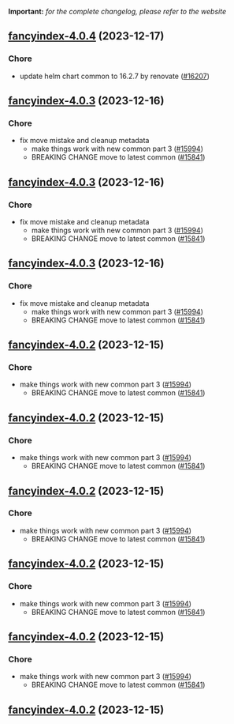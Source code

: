 **Important:**
*for the complete changelog, please refer to the website*




## [fancyindex-4.0.4](https://github.com/truecharts/charts/compare/fancyindex-4.0.3...fancyindex-4.0.4) (2023-12-17)

### Chore

- update helm chart common to 16.2.7 by renovate ([#16207](https://github.com/truecharts/charts/issues/16207))
  
  


## [fancyindex-4.0.3](https://github.com/truecharts/charts/compare/fancyindex-3.0.11...fancyindex-4.0.3) (2023-12-16)

### Chore

- fix move mistake and cleanup metadata
  - make things work with new common part 3 ([#15994](https://github.com/truecharts/charts/issues/15994))
  - BREAKING CHANGE move to latest common ([#15841](https://github.com/truecharts/charts/issues/15841))
  
  


## [fancyindex-4.0.3](https://github.com/truecharts/charts/compare/fancyindex-3.0.11...fancyindex-4.0.3) (2023-12-16)

### Chore

- fix move mistake and cleanup metadata
  - make things work with new common part 3 ([#15994](https://github.com/truecharts/charts/issues/15994))
  - BREAKING CHANGE move to latest common ([#15841](https://github.com/truecharts/charts/issues/15841))
  
  


## [fancyindex-4.0.3](https://github.com/truecharts/charts/compare/fancyindex-3.0.11...fancyindex-4.0.3) (2023-12-16)

### Chore

- fix move mistake and cleanup metadata
  - make things work with new common part 3 ([#15994](https://github.com/truecharts/charts/issues/15994))
  - BREAKING CHANGE move to latest common ([#15841](https://github.com/truecharts/charts/issues/15841))
  
  


## [fancyindex-4.0.2](https://github.com/truecharts/charts/compare/fancyindex-3.0.11...fancyindex-4.0.2) (2023-12-15)

### Chore

- make things work with new common part 3 ([#15994](https://github.com/truecharts/charts/issues/15994))
  - BREAKING CHANGE move to latest common ([#15841](https://github.com/truecharts/charts/issues/15841))
  
  


## [fancyindex-4.0.2](https://github.com/truecharts/charts/compare/fancyindex-3.0.11...fancyindex-4.0.2) (2023-12-15)

### Chore

- make things work with new common part 3 ([#15994](https://github.com/truecharts/charts/issues/15994))
  - BREAKING CHANGE move to latest common ([#15841](https://github.com/truecharts/charts/issues/15841))
  
  


## [fancyindex-4.0.2](https://github.com/truecharts/charts/compare/fancyindex-3.0.11...fancyindex-4.0.2) (2023-12-15)

### Chore

- make things work with new common part 3 ([#15994](https://github.com/truecharts/charts/issues/15994))
  - BREAKING CHANGE move to latest common ([#15841](https://github.com/truecharts/charts/issues/15841))
  
  


## [fancyindex-4.0.2](https://github.com/truecharts/charts/compare/fancyindex-3.0.11...fancyindex-4.0.2) (2023-12-15)

### Chore

- make things work with new common part 3 ([#15994](https://github.com/truecharts/charts/issues/15994))
  - BREAKING CHANGE move to latest common ([#15841](https://github.com/truecharts/charts/issues/15841))
  
  


## [fancyindex-4.0.2](https://github.com/truecharts/charts/compare/fancyindex-3.0.11...fancyindex-4.0.2) (2023-12-15)

### Chore

- make things work with new common part 3 ([#15994](https://github.com/truecharts/charts/issues/15994))
  - BREAKING CHANGE move to latest common ([#15841](https://github.com/truecharts/charts/issues/15841))
  
  


## [fancyindex-4.0.2](https://github.com/truecharts/charts/compare/fancyindex-3.0.11...fancyindex-4.0.2) (2023-12-15)

